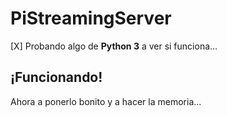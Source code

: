 # PiStreamingServer
[X] Probando algo de **Python 3** a ver si funciona...

## ¡Funcionando!
Ahora a ponerlo bonito y a hacer la memoria...
